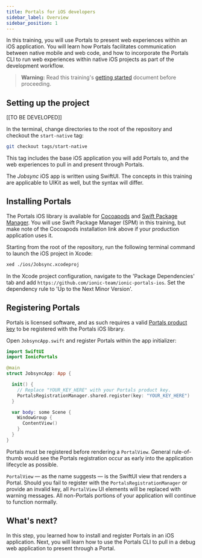 ```yaml
---
title: Portals for iOS developers
sidebar_label: Overview
sidebar_position: 1
---
```


In this training, you will use Portals to present web experiences within an iOS application. You will learn how Portals facilitates communication between native mobile and web code, and how to incorporate the Portals CLI to run web experiences within native iOS projects as part of the development workflow.

> **Warning:** Read this training's [getting started](../getting-started) document before proceeding. 

## Setting up the project

[[TO BE DEVELOPED]]

In the terminal, change directories to the root of the repository and checkout the `start-native` tag:

```bash
git checkout tags/start-native
```

This tag includes the base iOS application you will add Portals to, and the web experiences to pull in and present through Portals.

The _Jobsync_ iOS app is written using SwiftUI. The concepts in this training are applicable to UIKit as well, but the syntax will differ.  

## Installing Portals

The Portals iOS library is available for <a href="https://ionic.io/docs/portals/for-ios/quick-start#install-the-cocoapod-file" target="_blank">Cocoapods</a> and <a href="https://ionic.io/docs/portals/for-ios/upgrade-guides#swift-package-manager-support" target="_blank">Swift Package Manager</a>. You will use Swift Package Manager (SPM) in this training, but make note of the Cocoapods installation link above if your production application uses it. 

Starting from the root of the repository, run the following terminal command to launch the iOS project in Xcode:

```bash
xed ./ios/Jobsync.xcodeproj
```

In the Xcode project configuration, navigate to the 'Package Dependencies' tab and add `https://github.com/ionic-team/ionic-portals-ios`. Set the dependency rule to 'Up to the Next Minor Version'.

## Registering Portals

Portals is licensed software, and as such requires a valid <a href="https://ionic.io/docs/portals/getting-started#using-your-product-key" target="_blank">Portals product key</a> to be registered with the Portals iOS library.

Open `JobsyncApp.swift` and register Portals within the app initializer:

```swift JobsyncApp.swift focus=2,7:10
import SwiftUI
import IonicPortals

@main
struct JobsyncApp: App {

  init() {
    // Replace "YOUR_KEY_HERE" with your Portals product key.
    PortalsRegistrationManager.shared.register(key: "YOUR_KEY_HERE")
  }

  var body: some Scene {
    WindowGroup {
      ContentView()
    }
  }
}
```

Portals must be registered before rendering a `PortalView`. General rule-of-thumb would see the Portals registration occur as early into the application lifecycle as possible. 

`PortalView` &mdash; as the name suggests &mdash; is the SwiftUI view that renders a Portal. Should you fail to register with the `PortalsRegistrationManager` or provide an invalid key, all `PortalView` UI elements will be replaced with warning messages. All non-Portals portions of your application will continue to function normally.

## What's next?

In this step, you learned how to install and register Portals in an iOS application. Next, you will learn how to use the Portals CLI to pull in a debug web application to present through a Portal.

